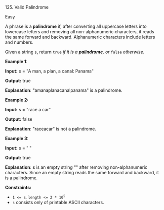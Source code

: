 125\. Valid Palindrome

Easy

A phrase is a **palindrome** if, after converting all uppercase letters into lowercase letters and removing all non-alphanumeric characters, it reads the same forward and backward. Alphanumeric characters include letters and numbers.

Given a string `s`, return `true` _if it is a **palindrome**, or_ `false` _otherwise_.

**Example 1:**

**Input:** s = "A man, a plan, a canal: Panama"

**Output:** true

**Explanation:** "amanaplanacanalpanama" is a palindrome.

**Example 2:**

**Input:** s = "race a car"

**Output:** false

**Explanation:** "raceacar" is not a palindrome.

**Example 3:**

**Input:** s = " "

**Output:** true

**Explanation:** s is an empty string "" after removing non-alphanumeric characters. Since an empty string reads the same forward and backward, it is a palindrome.

**Constraints:**

*   <code>1 <= s.length <= 2 * 10<sup>5</sup></code>
*   `s` consists only of printable ASCII characters.
